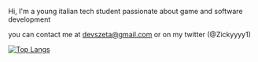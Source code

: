 Hi, I'm a young italian tech student passionate about game and software development

you can contact me at devszeta@gmail.com or on my twitter (@Zickyyyy1)



[![Top Langs](https://github-readme-stats.vercel.app/api/top-langs/?username=ErZicky&layout=donut&theme=nightowl)](https://github.com/anuraghazra/github-readme-stats)

<!---
ErZicky/ErZicky is a ✨ special ✨ repository because its `README.md` (this file) appears on your GitHub profile.
You can click the Preview link to take a look at your changes.
--->
